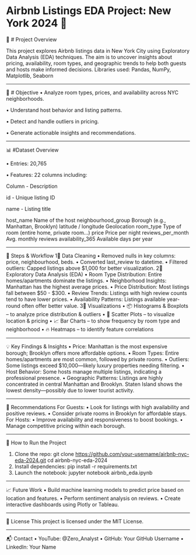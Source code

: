 # Airbnb Listings EDA Project: New York 2024 🏩 

📌 # Project Overview

This project explores Airbnb listings data in New York City using Exploratory Data Analysis (EDA) techniques. The aim is to uncover insights about pricing, availability, room types, and geographic trends to help both guests and hosts make informed decisions.
Libraries used: Pandas, NumPy, Matplotlib, Seaborn
________________________________________
🎯 # Objective
•	Analyze room types, prices, and availability across NYC neighborhoods.

•	Understand host behavior and listing patterns.

•	Detect and handle outliers in pricing.

•	Generate actionable insights and recommendations.
________________________________________
📊 #Dataset Overview

•	Entries: 20,765

•	Features: 22 columns including:

Column	- Description

id	- Unique listing ID

name	- Listing title

host_name	Name of the host
neighbourhood_group	Borough (e.g., Manhattan, Brooklyn)
latitude / longitude	Geolocation
room_type	Type of room (entire home, private room…)
price	Price per night
reviews_per_month	Avg. monthly reviews
availability_365	Available days per year
________________________________________
🔧 Steps & Workflow
1⃣ Data Cleaning
•	Removed nulls in key columns: price, neighbourhood, beds.
•	Converted last_review to datetime.
•	Filtered outliers: Capped listings above $1,000 for better visualization.
2⃣ Exploratory Data Analysis (EDA)
•	Room Type Distribution:
Entire homes/apartments dominate the listings.
•	Neighborhood Insights:
Manhattan has the highest average prices.
•	Price Distribution:
Most listings fall between $50 - $300.
•	Review Trends:
Listings with high review counts tend to have lower prices.
•	Availability Patterns:
Listings available year-round often offer better value.
3⃣ Visualizations
•	📦 Histograms & Boxplots – to analyze price distribution & outliers
•	📍 Scatter Plots – to visualize location & pricing
•	📈 Bar Charts – to show frequency by room type and neighborhood
•	🔥 Heatmaps – to identify feature correlations
________________________________________
💡 Key Findings & Insights
•	Price:
Manhattan is the most expensive borough; Brooklyn offers more affordable options.
•	Room Types:
Entire homes/apartments are most common, followed by private rooms.
•	Outliers:
Some listings exceed $10,000—likely luxury properties needing filtering.
•	Host Behavior:
Some hosts manage multiple listings, indicating a professional presence.
•	Geographic Patterns:
Listings are highly concentrated in central Manhattan and Brooklyn.
Staten Island shows the lowest density—possibly due to lower tourist activity.
________________________________________
🧱 Recommendations
For Guests:
•	Look for listings with high availability and positive reviews.
•	Consider private rooms in Brooklyn for affordable stays.
For Hosts:
•	Improve availability and responsiveness to boost bookings.
•	Manage competitive pricing within each borough.
________________________________________
🚀 How to Run the Project
1.	Clone the repo:
git clone https://github.com/your-username/airbnb-nyc-eda-2024.git
cd airbnb-nyc-eda-2024
2.	Install dependencies:
pip install -r requirements.txt
3.	Launch the notebook:
jupyter notebook airbnb_eda.ipynb
________________________________________
📈 Future Work
•	Build machine learning models to predict price based on location and features.
•	Perform sentiment analysis on reviews.
•	Create interactive dashboards using Plotly or Tableau.
________________________________________
📄 License
This project is licensed under the MIT License.
________________________________________
📬 Contact
•	YouTube: @Zero_Analyst
•	GitHub: Your GitHub Username
•	LinkedIn: Your Name
